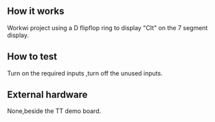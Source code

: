 <!---

This file is used to generate your project datasheet. Please fill in the information below and delete any unused
sections.

You can also include images in this folder and reference them in the markdown. Each image must be less than
512 kb in size, and the combined size of all images must be less than 1 MB.
-->

## How it works

Workwi project using a D flipflop ring to display "CIt" on the 7 segment display.

## How to test
Turn on the required inputs ,turn off the unused inputs.

## External hardware

None,beside the TT demo board.
